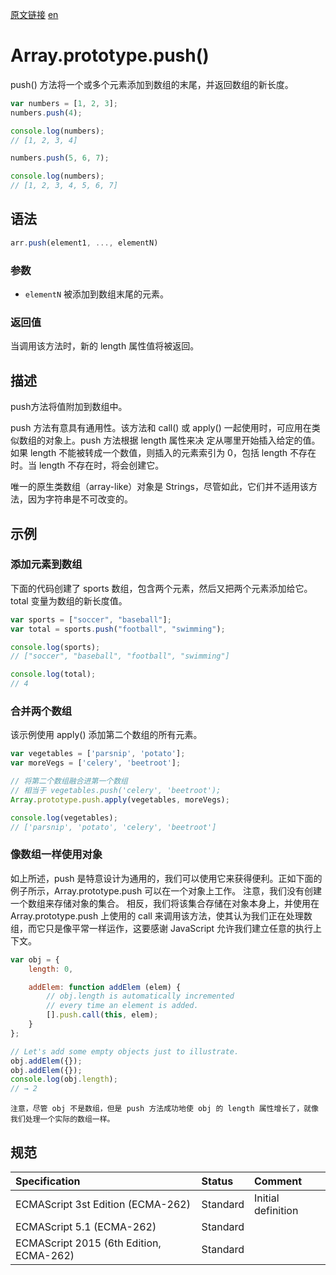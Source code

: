 <a href="https://developer.mozilla.org/zh-CN/docs/Web/JavaScript/Reference/Global_Objects/Array/push" target="_blank">原文链接</a>
<a href="https://developer.mozilla.org/en-US/docs/Web/JavaScript/Reference/Global_Objects/Array/push" target="_blank">en</a>

# Array.prototype.push()

push() 方法将一个或多个元素添加到数组的末尾，并返回数组的新长度。

```javascript
var numbers = [1, 2, 3];
numbers.push(4);

console.log(numbers);
// [1, 2, 3, 4]

numbers.push(5, 6, 7);

console.log(numbers);
// [1, 2, 3, 4, 5, 6, 7]
```

## 语法

```javascript
arr.push(element1, ..., elementN)
```

### 参数

* `elementN` 被添加到数组末尾的元素。

### 返回值

当调用该方法时，新的 length 属性值将被返回。

## 描述

push方法将值附加到数组中。

push 方法有意具有通用性。该方法和 call() 或 apply() 一起使用时，可应用在类似数组的对象上。push 方法根据 length 属性来决
定从哪里开始插入给定的值。如果 length 不能被转成一个数值，则插入的元素索引为 0，包括 length 不存在时。当 length 不存在时，将会创建它。

唯一的原生类数组（array-like）对象是 Strings，尽管如此，它们并不适用该方法，因为字符串是不可改变的。

## 示例

### 添加元素到数组

下面的代码创建了 sports 数组，包含两个元素，然后又把两个元素添加给它。total 变量为数组的新长度值。
```javascript
var sports = ["soccer", "baseball"];
var total = sports.push("football", "swimming");

console.log(sports);
// ["soccer", "baseball", "football", "swimming"]

console.log(total);
// 4
```

### 合并两个数组

该示例使用 apply() 添加第二个数组的所有元素。
```javascript
var vegetables = ['parsnip', 'potato'];
var moreVegs = ['celery', 'beetroot'];

// 将第二个数组融合进第一个数组
// 相当于 vegetables.push('celery', 'beetroot');
Array.prototype.push.apply(vegetables, moreVegs);

console.log(vegetables);
// ['parsnip', 'potato', 'celery', 'beetroot']
```

### 像数组一样使用对象

如上所述，push 是特意设计为通用的，我们可以使用它来获得便利。正如下面的例子所示，Array.prototype.push 可以在一个对象上工作。
注意，我们没有创建一个数组来存储对象的集合。 相反，我们将该集合存储在对象本身上，并使用在 Array.prototype.push 上使用的 call
来调用该方法，使其认为我们正在处理数组，而它只是像平常一样运作，这要感谢 JavaScript 允许我们建立任意的执行上下文。
```javascript
var obj = {
    length: 0,

    addElem: function addElem (elem) {
        // obj.length is automatically incremented
        // every time an element is added.
        [].push.call(this, elem);
    }
};

// Let's add some empty objects just to illustrate.
obj.addElem({});
obj.addElem({});
console.log(obj.length);
// → 2
```

`注意，尽管 obj 不是数组，但是 push 方法成功地使 obj 的 length 属性增长了，就像我们处理一个实际的数组一样。`

## 规范

| Specification                           | Status   | Comment            |
|:----------------------------------------|:---------|:-------------------|
| ECMAScript 3st Edition (ECMA-262)       | Standard | Initial definition |
| ECMAScript 5.1 (ECMA-262)               | Standard |                    |
| ECMAScript 2015 (6th Edition, ECMA-262) | Standard |                    |